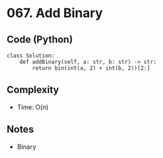 # 067. Add Binary

## Code (Python)
```python3
class Solution:
    def addBinary(self, a: str, b: str) -> str:
        return bin(int(a, 2) + int(b, 2))[2:]
```

## Complexity
- Time: O(n)

## Notes
- Binary
